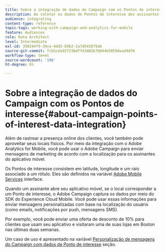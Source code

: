 ```yaml
---
title: Sobre a integração de dados do Campaign com os Pontos de interesse
description: Ao coletar os dados de Pontos de interesse dos assinantes do aplicativo móvel, envie mensagens de marketing de acordo com a localização para seus assinantes por meio da integração no Adobe Campaign.
audience: integrating
content-type: reference
topic-tags: working-with-campaign-and-analytics-for-mobile
feature: Audiences
role: Data Architect
level: Intermediate
exl-id: 358194f9-34ce-4dd5-b9b2-1a7d541879ab
source-git-commit: fcb5c4a92f23bdffd1082b7b044b5859dead9d70
workflow-type: tm+mt
source-wordcount: '196'
ht-degree: 6%

---
```


# Sobre a integração de dados do Campaign com os Pontos de interesse{#about-campaign-points-of-interest-data-integration}

Além de rastrear a presença online dos clientes, você também pode aproveitar seus locais físicos. Por meio da integração com o Adobe Analytics for Mobile, você pode usar o Adobe Campaign para enviar mensagens de marketing de acordo com a localização para os assinantes do aplicativo móvel.

Os Pontos de interesse consistem em latitude, longitude e um raio associado a um rótulo. Eles são definidos na variável [Adobe Mobile Services](https://experienceleague.adobe.com/docs/mobile-services/using/home.html) interface.

Quando um assinante abre seu aplicativo móvel, se o local corresponder a um Ponto de interesse, o Adobe Campaign captura os dados por meio do SDK do Experience Cloud Mobile. Você pode usar essas informações para enviar mensagens personalizadas com base na localização do usuário (como emails, notificações por push, mensagens SMS).

Por exemplo, você pode enviar uma oferta de desconto de 10% para clientes que usam seu aplicativo e visitaram uma de suas lojas em Boston nas últimas duas semanas.

Um caso de uso é apresentado na variável [Personalização de mensagens do Campaign com dados de Ponto de interesse](../../integrating/using/personalizing-campaign-messages-with-point-of-interest-data.md) seção.
